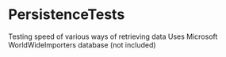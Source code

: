 # PersistenceTests
Testing speed of various ways of retrieving data
Uses Microsoft WorldWideImporters database (not included)
